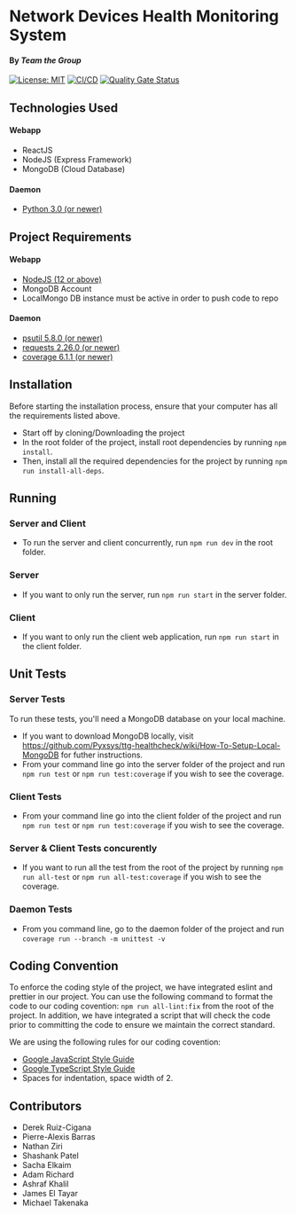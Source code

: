 # Network Devices Health Monitoring System
#### By _Team the Group_
[![License: MIT](https://img.shields.io/badge/License-MIT-yellow.svg)](https://opensource.org/licenses/MIT)
[![CI/CD](https://github.com/Pyxsys/ttg-healthcheck/actions/workflows/integration.yml/badge.svg)](https://github.com/Pyxsys/ttg-healthcheck/actions/workflows/integration.yml)
[![Quality Gate Status](https://sonarcloud.io/api/project_badges/measure?project=Pyxsys_ttg-healthcheck&metric=alert_status)](https://sonarcloud.io/summary/new_code?id=Pyxsys_ttg-healthcheck)
 
## Technologies Used
#### Webapp
* ReactJS
* NodeJS (Express Framework)
* MongoDB (Cloud Database)
#### Daemon
* [Python 3.0 (or newer)](https://www.python.org/downloads/)

## Project Requirements
#### Webapp
* [NodeJS (12 or above)](https://nodejs.org/en/download/)
* MongoDB Account
* LocalMongo DB instance must be active in order to push code to repo
#### Daemon
* [psutil 5.8.0 (or newer)](https://pypi.org/project/psutil/)
* [requests 2.26.0 (or newer)](https://pypi.org/project/requests/)
* [coverage 6.1.1 (or newer)](https://pypi.org/project/coverage)

## Installation
Before starting the installation process, ensure that your computer has all the requirements listed above.

* Start off by cloning/Downloading the project 
* In the root folder of the project, install root dependencies by running `npm install`.
* Then, install all the required dependencies for the project by running `npm run install-all-deps`.

## Running
### Server and Client
* To run the server and client concurrently, run `npm run dev` in the root folder. 

### Server
* If you want to only run the server, run `npm run start` in the server folder.

### Client
* If you want to only run the client web application, run `npm run start` in the client folder.

## Unit Tests

### Server Tests
To run these tests, you'll need a MongoDB database on your local machine.

* If you want to download MongoDB locally, visit https://github.com/Pyxsys/ttg-healthcheck/wiki/How-To-Setup-Local-MongoDB for futher instructions.
* From your command line go into the server folder of the project and run `npm run test` or `npm run test:coverage` if you wish to see the coverage.

### Client Tests

* From your command line go into the client folder of the project and run `npm run test` or `npm run test:coverage` if you wish to see the coverage.

### Server & Client Tests concurently

* If you want to run all the test from the root of the project by running `npm run all-test` or `npm run all-test:coverage` if you wish to see the coverage.

### Daemon Tests

* From you command line, go to the daemon folder of the project and run `coverage run --branch -m unittest -v`

## Coding Convention
To enforce the coding style of the project, we have integrated eslint and prettier in our project. You can use the following command to format the code to our coding covention: `npm run all-lint:fix` from the root of the project. In addition, we have integrated a script that will check the code prior to committing the code to ensure we maintain the correct standard.

We are using the following rules for our coding covention:
* [Google JavaScript Style Guide](https://google.github.io/styleguide/jsguide.html)
* [Google TypeScript Style Guide](https://google.github.io/styleguide/tsguide.html)
* Spaces for indentation, space width of 2.

## Contributors
* Derek Ruiz-Cigana
* Pierre-Alexis Barras
* Nathan Ziri
* Shashank Patel
* Sacha Elkaim
* Adam Richard
* Ashraf Khalil
* James El Tayar
* Michael Takenaka
